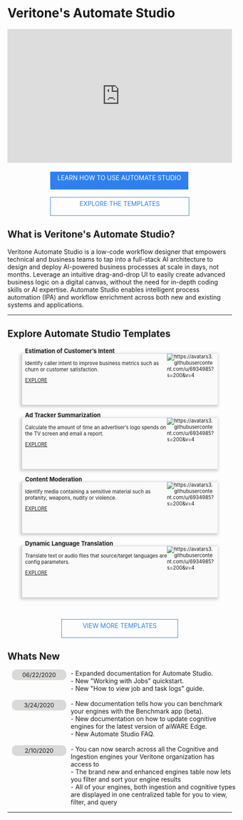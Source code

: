<!--TODO: Replace all references to "VDA", "Developer Application", and "Developer App" with "Veritone Developer"-->

# Veritone's Automate Studio

<style>
    div.featureBox {
        -webkit-box-shadow: -2px 2px 6px 3px rgba(207,208,209,1);
        -moz-box-shadow: -2px 2px 6px 3px rgba(207,208,209,1);
        box-shadow: -2px 2px 6px 3px rgba(207,208,209,1);
        width: 425px;
        height: 100px;
        padding: 7px;
        font-size: 80%;
        display: flex;
        background: #FAFAFA;
        margin: 15px 0px;
    }

    a.in-text-link {
        text-decoration: none;
    }

    div.featureColumn {
        position:relative;
        left:25px;
        width: 500px;
    }
    
    div.featureText {
        width: 75%;
        position: relative; 
        top: -40px
    }

    div.featureImage {
        width: 25%;
        position: relative;
        bottom: 8px;
    }

    div.do-more-aiware-featureColumn {
        position:relative;
        left:25px;
        width: 400px;
    }
    
    div.do-more-aiwareFeatureText {
        width: 75%;
        position: relative; 
        top: -40px
    }

    a.link {
        bottom: -10px;
        position: relative;
    }

    div.newsSectionColumn{
        position:relative;
        left:10px;
        display: flex
    }
    
    div.newsDateColumn {
        width: 175px;
    }

    div.newsColumn {
        width: 800px
    }

    div.buttonColumn {
        display: flex;
        justify-content: center;
    }

    #view-more-templates-btn {
        display: block;
        color: #2F80ED;
        border: 1px solid #2F80ED;
        width: 250px;
        height: 30px;
        left: 15px;
        text-align: center;
        padding: 5px;
        text-decoration: none;
    }

    #learn-automate-studio-btn {
        display: block;
        background-color: #2F80ED;
        color: #FFF;
        width: 300px;
        height: 30px;
        text-decoration: none;
        text-align: center;
        padding: 5px;
        position: relative;
    }

    #explore-templates-btn {
        display: block;
        color: #2F80ED;
        border: 1px solid #2F80ED;
        width: 300px;
        height: 30px;
        text-align: center;
        padding: 5px;
        position: relative;
        text-decoration: none;
    }

    .date-text {
        background-color: #d9d9d7;
        width: 110px;
        border-radius: 10px;
        font-size: 95%;
        margin-right: 10px;
        padding: 4px 6px;  
        text-align: center
    }

</style>

<div style="display:flex; align-items:center; justify-content: space-evenly; flex-wrap: wrap;">
<div style="width: 650px; height: 300px; margin-bottom: 20px;"><iframe src="https://player.vimeo.com/video/388620185?color=ff9933&title=0&byline=0&portrait=0" style="border:0;top:0;left:0;width:100%;height:100%;margin:0px;" allow="autoplay; fullscreen" allowfullscreen></iframe></div><script src="https://player.vimeo.com/api/player.js"></script>

<div>
    <a href="#/automate-studio/getting-started/README" id="learn-automate-studio-btn">LEARN HOW TO USE AUTOMATE STUDIO</a>
    <br>
    <a href="https://automate.veritone.com/flow_template_gallery" id="explore-templates-btn" target="_blank">EXPLORE THE TEMPLATES</a>
</div>

</div>

## What is Veritone's Automate Studio? <!-- {docsify-ignore} -->
Veritone Automate Studio is a low-code workflow designer that empowers technical and business teams to tap into a full-stack AI architecture to design and deploy AI-powered business processes at scale in days, not months. Leverage an intuitive drag-and-drop UI to easily create advanced business logic on a digital canvas, without the need for in-depth coding skills or AI expertise. Automate Studio enables intelligent process automation (IPA) and workflow enrichment across both new and existing systems and applications.

<hr>

## Explore Automate Studio Templates <!-- {docsify-ignore} -->

<div style="display: flex; flex-wrap: wrap; justify-content: space-around;">
    <div class="featureBox"> 
        <div class="featureText">
            <h3>Estimation of Customer’s Intent</h3>
            <div>Identify caller intent to improve business metrics such as churn or customer satisfaction.</div>
            <a class="link" target="_blank" href="https://automate.veritone.com/flow_template_gallery"> EXPLORE</a>
        </div>
        <div class= "featureImage">
            <img src="https://avatars3.githubusercontent.com/u/6934985?s=200&v=4" alt="https://avatars3.githubusercontent.com/u/6934985?s=200&v=4">
        </div>
    </div>
    <div class="featureBox"> 
        <div class="featureText">
            <h3>Ad Tracker Summarization</h3>
            <div>Calculate the amount of time an advertiser’s logo spends on the TV screen and email a report.</div>
            <a class="link" target="_blank" href="https://automate.veritone.com/flow_template_gallery" > EXPLORE</a>
        </div>
        <div class= "featureImage">
            <img src="https://avatars3.githubusercontent.com/u/6934985?s=200&v=4" alt="https://avatars3.githubusercontent.com/u/6934985?s=200&v=4">
        </div>
    </div>
    <div class="featureBox"> 
        <div class= "featureText">
            <h3>Content Moderation</h3>
            <div>Identify media containing a sensitive material such as profanity, weapons, nudity or violence.</div>
            <a class="link" target="_blank" href="https://automate.veritone.com/flow_template_gallery"> EXPLORE</a>
        </div>
        <div class= "featureImage">
            <img src="https://avatars3.githubusercontent.com/u/6934985?s=200&v=4" alt="https://avatars3.githubusercontent.com/u/6934985?s=200&v=4">
        </div>
    </div>
    <div class="featureBox">  
        <div class= "featureText">
            <h3>Dynamic Language Translation</h3>
            <div>Translate text or audio files that source/target languages are config parameters. </div>
            <a class="link" target="_blank" href="https://automate.veritone.com/flow_template_gallery" > EXPLORE</a>
        </div>
        <div class= "featureImage">
            <img src="https://avatars3.githubusercontent.com/u/6934985?s=200&v=4" alt="https://avatars3.githubusercontent.com/u/6934985?s=200&v=4">
        </div>
    </div>
</div>
<br>
<br>
<div class="buttonColumn">
    <a href="https://automate.veritone.com/flow_template_gallery" id="view-more-templates-btn">VIEW MORE TEMPLATES</a>
</div>

## Whats New <!-- {docsify-ignore} -->
<div class="newsSectionColumn">
    <div class="newsDateColumn">
        <div class="date-text">
            06/22/2020
        </div>
    </div>
    <div class="newsColumn">
        - Expanded documentation for <a class="in-text-link" href="/#/automate-studio/"> Automate Studio.</a>
        <br>
        - New <a class="in-text-link" href="/#/quickstart/jobs/?id=working-with-jobs"> "Working with Jobs"</a> quickstart.
        <br>
        - New <a class="in-text-link" href="/#/overview/aiWARE-in-depth/edge/logs"> "How to view job and task logs"</a> guide.
    </div>
</div>

<br>
<div class= "newsSectionColumn">
    <div class="newsDateColumn">
        <div class="date-text">
            3/24/2020
        </div>
    </div>
    <div class="newsColumn">
        - New documentation tells how you can <a class="in-text-link" href="/#/benchmark/"> benchmark</a> your engines with the Benchmark app (beta).
        <br>
        - New documentation on how to update <a class="in-text-link" href="/#/developer/engines/"> cognitive engines</a> for the latest version of aiWARE Edge.
        <br>
        - New Automate Studio <a class="in-text-link" href="/#/automate-studio/faq"> FAQ</a>.
    </div>
</div>

<br>
<div class= "newsSectionColumn">
    <div class="newsDateColumn">
        <div class="date-text">
            2/10/2020
        </div>
    </div>
    <div class="newsColumn">
        - You can now search across all the Cognitive and Ingestion engines your Veritone organization has access to
        <br>
        - The brand new and enhanced engines table now lets you filter and sort your engine results
        <br>
        - All of your engines, both ingestion and cognitive types are displayed in one centralized table for you to view, filter, and query
    </div>
</div>
<hr>
